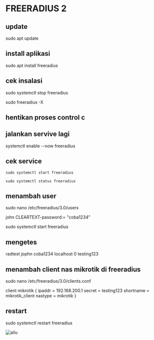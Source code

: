 # FREERADIUS 2

## update 

  sudo apt update 

## install aplikasi 

   sudo apt install freeradius 

## cek insalasi 

   sudo systemctl stop freeradius 

   sudo freeradius -X 

## hentikan proses control c

## jalankan servive lagi 

   systemctl enable --now freeradius 

## cek service 

    sudo systemctl start freeradius 

    sudo systemctl status freeradius

## menambah user 

   sudo nano /etc/freeradius/3.0/users

   john CLEARTEXT-password:= "coba1234"

   sudo systemctl start freeradius 

## mengetes

   radtest jophn coba1234 localhost 0 testing123

## menambah client nas mikrotik di freeradius 

   sudo nano /etc/freeradius/3.0/clients.conf

   client mikrotik {
     ipaddr = 192.168.200.1
     secret = testing123
     shortname = mikrotik_client
     nastype = mikrotik
}

## restart 

   sudo systemctl restart freeradius 

   ![allu](https://github.com/smk4hebat/ahrull/assets/156273663/d484b2a1-bdcd-4ad3-9e3b-7773c95d73a1)

   
     
